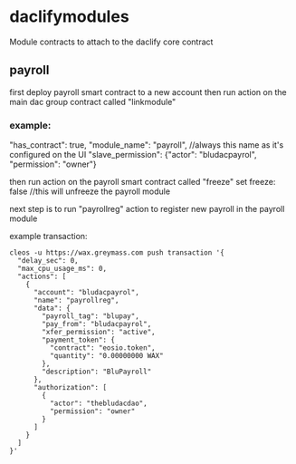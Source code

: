 # daclifymodules
Module contracts to attach to the daclify core contract

## payroll
first deploy payroll smart contract to a new account
then run action on the main dac group contract called "linkmodule"

### example:
"has_contract": true, 
"module_name": "payroll", //always this name as it's configured on the UI
"slave_permission": {"actor": "bludacpayrol", "permission": "owner"}

then run action on the payroll smart contract called "freeze"
set freeze: false //this will unfreeze the payroll module

next step is to run "payrollreg" action to register new payroll in the payroll module


example transaction:
```
cleos -u https://wax.greymass.com push transaction '{
  "delay_sec": 0,
  "max_cpu_usage_ms": 0,
  "actions": [
    {
      "account": "bludacpayrol",
      "name": "payrollreg",
      "data": {
        "payroll_tag": "blupay",
        "pay_from": "bludacpayrol",
        "xfer_permission": "active",
        "payment_token": {
          "contract": "eosio.token",
          "quantity": "0.00000000 WAX"
        },
        "description": "BluPayroll"
      },
      "authorization": [
        {
          "actor": "thebludacdao",
          "permission": "owner"
        }
      ]
    }
  ]
}'
```
